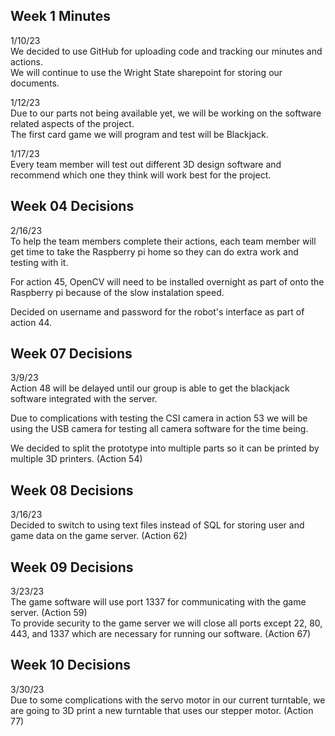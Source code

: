 ## Week 1 Minutes
1/10/23 <br />
We decided to use GitHub for uploading code and tracking our minutes and actions. <br />
We will continue to use the Wright State sharepoint for storing our documents. <br />

1/12/23 <br />
Due to our parts not being available yet, we will be working on the software related aspects of the project. <br />
The first card game we will program and test will be Blackjack. <br />

1/17/23 <br />
Every team member will test out different 3D design software and recommend which one they think will work best for the project. <br />

## Week 04 Decisions
2/16/23 <br />
To help the team members complete their actions, each team member will get time to take the Raspberry pi home so they can do extra work and testing with it. <br />

For action 45, OpenCV will need to be installed overnight as part of onto the Raspberry pi because of the slow instalation speed. <br />

Decided on username and password for the robot's interface as part of action 44. <br />

## Week 07 Decisions
3/9/23 <br />
Action 48 will be delayed until our group is able to get the blackjack software integrated with the server. <br />

Due to complications with testing the CSI camera in action 53 we will be using the USB camera for testing all camera software for the time being. <br />

We decided to split the prototype into multiple parts so it can be printed by multiple 3D printers. (Action 54) <br />

## Week 08 Decisions
3/16/23 <br />
Decided to switch to using text files instead of SQL for storing user and game data on the game server. (Action 62) <br />

## Week 09 Decisions
3/23/23 <br />
The game software will use port 1337 for communicating with the game server. (Action 59) <br />
To provide security to the game server we will close all ports except 22, 80, 443, and 1337 which are necessary for running our software. (Action 67) <br />

## Week 10 Decisions
3/30/23 <br />
Due to some complications with the servo motor in our current turntable, we are going to 3D print a new turntable that uses our stepper motor. (Action 77) <br />
